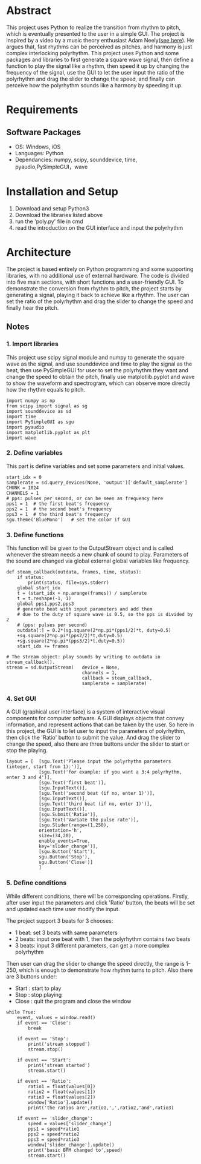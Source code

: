 # Abstract
This project uses Python to realize the transition from rhythm to pitch, which is eventually presented to the user in a simple GUI. The project is inspired
by a video by a music theory enthusiast Adam Neely([see here](https://www.youtube.com/watch?v=_gCJHNBEdoc&t=213s)). He argues that, fast rhythms can be perceived as pitches, and harmony is just complex interlocking polyrhythm. This project uses Python and some packages and libraries to first generate a square wave signal, then define a function to play the signal like a rhythm, then speed it up by changing the frequency of the signal, use the GUI to let the user input the ratio of the polyrhythm and drag the slider to change the speed, and finally can perceive how the polyrhythm sounds like a harmony by speeding it up.

# Requirements
## Software Packages
* OS: Windows, iOS
* Languages: Python
* Dependancies: numpy, scipy, sounddevice, time, pyaudio,PySimpleGUI，wave

# Installation and Setup
1. Download and setup Python3
2. Download the libraries listed above
3. run the 'poly.py' file in cmd
4. read the introduction on the GUI interface and input the polyrhythm

# Architecture
The project is based entirely on Python programming and some supporting libraries, with no additional use of external hardware. The code is divided into five main sections, with short functions and a user-friendly GUI. To demonstrate the conversion from rhythm to pitch, the project starts by generating a signal, playing it back to achieve like a rhythm. The user can set the ratio of the polyrhythm and drag the slider to change the speed and finally hear the pitch.
## Notes
### 1. Import libraries
This project use scipy signal module and numpy to generate the square wave as the signal, and use sounddevice and time to play the signal as the beat, then use PySimpleGUI for user to set the polyrhythm they want and change the speed to obtain the pitch, finally use matplotlib.pyplot and wave to show the waveform and spectrogram, which can observe more directly how the rhythm equals to pitch.
```
import numpy as np
from scipy import signal as sg
import sounddevice as sd
import time
import PySimpleGUI as sgu
import pyaudio
import matplotlib.pyplot as plt
import wave
```
### 2. Define variables
This part is define variables and set some parameters and initial values.
```
start_idx = 0
samplerate = sd.query_devices(None, 'output')['default_samplerate']
CHUNK = 1024
CHANNELS = 1
# pps: pulses per second, or can be seen as frequency here
pps1 = 1  # the first beat's frequency
pps2 = 1  # the second beat's frequency
pps3 = 1  # the third beat's frequency
sgu.theme('BlueMono')   # set the color if GUI
```
### 3. Define functions
This function will be given to the OutputStream object and is called whenever the stream needs a new chunk of sound to play. Parameters of the sound are changed via global external global variables like frequency.
```
def steam_callback(outdata, frames, time, status):
    if status:
        print(status, file=sys.stderr)
    global start_idx
    t = (start_idx + np.arange(frames)) / samplerate
    t = t.reshape(-1, 1)
    global pps1,pps2,pps3
    # generate beat with input parameters and add them
    # due to the duty of square wave is 0.5, so the pps is divided by 2
    # (pps: pulses per second)
    outdata[:] = 0.2*(sg.square(2*np.pi*(pps1/2)*t, duty=0.5)
    +sg.square(2*np.pi*(pps2/2)*t,duty=0.5)
    +sg.square(2*np.pi*(pps3/2)*t,duty=0.5))
    start_idx += frames

# The stream object: play sounds by writing to outdata in stream_callback().
stream = sd.OutputStream(   device = None,
                            channels = 1,
                            callback = steam_callback,
                            samplerate = samplerate)
```
### 4. Set GUI
A GUI (graphical user interface) is a system of interactive visual components for computer software. A GUI displays objects that convey information, and represent actions that can be taken by the user. So here in this project, the GUI is to let user to input the parameters of polyrhythm, then click the 'Ratio' button to submit the value. And drag the slider to change the speed, also there are three buttons under the slider to start or stop the playing.
```
layout = [  [sgu.Text('Please input the polyrhythm parameters (integer, start from 1):')],
            [sgu.Text('for example: if you want a 3:4 polyrhythm, enter 3 and 4')],
            [sgu.Text('first beat')],
            [sgu.InputText()],
            [sgu.Text('second beat (if no, enter 1)')],
            [sgu.InputText()],
            [sgu.Text('third beat (if no, enter 1)')],
            [sgu.InputText()],
            [sgu.Submit('Ratio')],
            [sgu.Text('Variate the pulse rate')],
            [sgu.Slider(range=(1,250),
            orientation='h',
            size=(34,20),
            enable_events=True,
            key='slider_change')],
            [sgu.Button('Start'),
            sgu.Button('Stop'),
            sgu.Button('Close')]
            ]
```
### 5. Define conditions
While different conditions, there will be corresponding operations.
Firstly, after user input the parameters and click 'Ratio' button, the beats will be set and updated each time user modify the input.

The project support 3 beats for 3 chooses:
* 1 beat: set 3 beats with same parameters
* 2 beats: input one beat with 1, then the polyrhythm contains two beats
* 3 beats: input 3 different parameters, can get a more complex polyrhythm

Then user can drag the slider to change the speed directly, the range is 1-250, which is enough to demonstrate how rhythm turns to pitch.
Also there are 3 buttons under:
*  Start : start to play
*  Stop : stop playing
*  Close : quit the program and close the window

```
while True:
    event, values = window.read()
    if event == 'Close':
        break

    if event == 'Stop':
        print('stream stopped')
        stream.stop()

    if event == 'Start':
        print('stream started')
        stream.start()

    if event == 'Ratio':
        ratio1 = float(values[0])
        ratio2 = float(values[1])
        ratio3 = float(values[2])
        window['Ratio'].update()
        print('the ratios are',ratio1,',',ratio2,'and',ratio3)

    if event == 'slider_change':
        speed = values['slider_change']
        pps1 = speed*ratio1
        pps2 = speed*ratio2
        pps3 = speed*ratio3
        window['slider_change'].update()
        print('basic BPM changed to',speed)
        stream.start()
```
